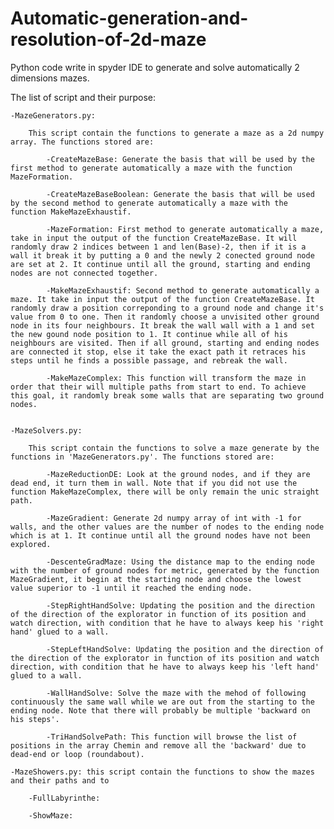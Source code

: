 # Automatic-generation-and-resolution-of-2d-maze
Python code write in spyder IDE to generate and solve automatically 2 dimensions mazes.

The list of script and their purpose:

	-MazeGenerators.py:

		This script contain the functions to generate a maze as a 2d numpy array. The functions stored are:

			-CreateMazeBase: Generate the basis that will be used by the first method to generate automatically a maze with the function MazeFormation.

			-CreateMazeBaseBoolean: Generate the basis that will be used by the second method to generate automatically a maze with the function MakeMazeExhaustif.

			-MazeFormation: First method to generate automatically a maze, take in input the output of the function CreateMazeBase. It will randomly draw 2 indices between 1 and len(Base)-2, then if it is a wall it break it by putting a 0 and the newly 2 conected ground node are set at 2. It continue until all the ground, starting and ending nodes are not connected together.

			-MakeMazeExhaustif: Second method to generate automatically a maze. It take in input the output of the function CreateMazeBase. It randomly draw a position correponding to a ground node and change it's value from 0 to one. Then it randomly choose a unvisited other ground node in its four neighbours. It break the wall wall with a 1 and set the new gound node position to 1. It continue while all of his neighbours are visited. Then if all ground, starting and ending nodes are connected it stop, else it take the exact path it retraces his steps until he finds a possible passage, and rebreak the wall.

			-MakeMazeComplex: This function will transform the maze in order that their will multiple paths from start to end. To achieve this goal, it randomly break some walls that are separating two ground nodes.


	-MazeSolvers.py:

		This script contain the functions to solve a maze generate by the functions in 'MazeGenerators.py'. The functions stored are:

			-MazeReductionDE: Look at the ground nodes, and if they are dead end, it turn them in wall. Note that if you did not use the function MakeMazeComplex, there will be only remain the unic straight path.

			-MazeGradient: Generate 2d numpy array of int with -1 for walls, and the other values are the number of nodes to the ending node which is at 1. It continue until all the ground nodes have not been explored.

			-DescenteGradMaze: Using the distance map to the ending node with the number of ground nodes for metric, generated by the function MazeGradient, it begin at the starting node and choose the lowest value superior to -1 until it reached the ending node.

			-StepRightHandSolve: Updating the position and the direction of the direction of the explorator in function of its position and watch direction, with condition that he have to always keep his 'right hand' glued to a wall.
			
			-StepLeftHandSolve: Updating the position and the direction of the direction of the explorator in function of its position and watch direction, with condition that he have to always keep his 'left hand' glued to a wall.
			
			-WallHandSolve: Solve the maze with the mehod of following continuously the same wall while we are out from the starting to the ending node. Note that there will probably be multiple 'backward on his steps'.
			
			-TriHandSolvePath: This function will browse the list of positions in the array Chemin and remove all the 'backward' due to dead-end or loop (roundabout).

	-MazeShowers.py: this script contain the functions to show the mazes and their paths and to 
	
		-FullLabyrinthe:
		
		-ShowMaze:
